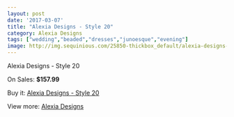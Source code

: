 ```yaml
---
layout: post
date: '2017-03-07'
title: "Alexia Designs - Style 20"
category: Alexia Designs
tags: ["wedding","beaded","dresses","junoesque","evening"]
image: http://img.sequinious.com/25850-thickbox_default/alexia-designs-style-20.jpg
---
```

Alexia Designs - Style 20

On Sales: **$157.99**
<a href="https://www.sequinious.com/alexia-designs/5291-alexia-designs-style-20.html"><amp-img layout="responsive" width="600" height="600" src="//img.sequinious.com/25850-thickbox_default/alexia-designs-style-20.jpg" alt="Alexia Designs - Style 20 0" /></a>

Buy it: [Alexia Designs - Style 20](https://www.sequinious.com/alexia-designs/5291-alexia-designs-style-20.html "Alexia Designs - Style 20")

View more: [Alexia Designs](https://www.sequinious.com/33-alexia-designs "Alexia Designs")